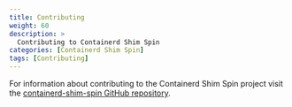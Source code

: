 ```yaml
---
title: Contributing
weight: 60
description: >
  Contributing to Containerd Shim Spin 
categories: [Containerd Shim Spin]
tags: [Contributing]
---
```


For information about contributing to the Containerd Shim Spin project visit the [containerd-shim-spin GitHub repository](https://github.com/spinkube/containerd-shim-spin).